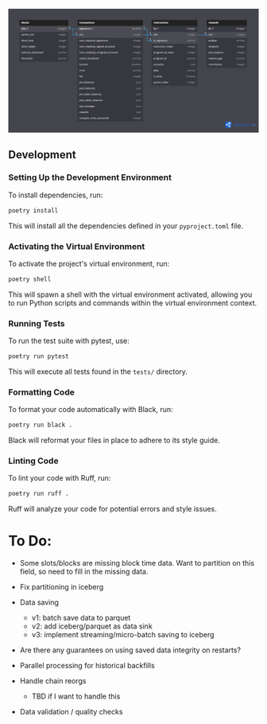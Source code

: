 ![Solana data relational model](solana_data_relational_model.png)

## Development

### Setting Up the Development Environment

To install dependencies, run:

```bash
poetry install
```

This will install all the dependencies defined in your `pyproject.toml` file.

### Activating the Virtual Environment

To activate the project's virtual environment, run:

```bash
poetry shell
```

This will spawn a shell with the virtual environment activated, allowing you to run 
Python scripts and commands within the virtual environment context.

### Running Tests

To run the test suite with pytest, use:

```bash
poetry run pytest
```

This will execute all tests found in the `tests/` directory.

### Formatting Code

To format your code automatically with Black, run:

```bash
poetry run black .
```

Black will reformat your files in place to adhere to its style guide.

### Linting Code

To lint your code with Ruff, run:

```bash
poetry run ruff .
```

Ruff will analyze your code for potential errors and style issues.





# To Do:

- Some slots/blocks are missing block time data. Want to partition on this field, so 
need to fill in the missing data.

- Fix partitioning in iceberg

- Data saving
    - v1: batch save data to parquet
    - v2: add iceberg/parquet as data sink
    - v3: implement streaming/micro-batch saving to iceberg

- Are there any guarantees on using saved data integrity on restarts?

- Parallel processing for historical backfills

- Handle chain reorgs
    - TBD if I want to handle this

- Data validation / quality checks